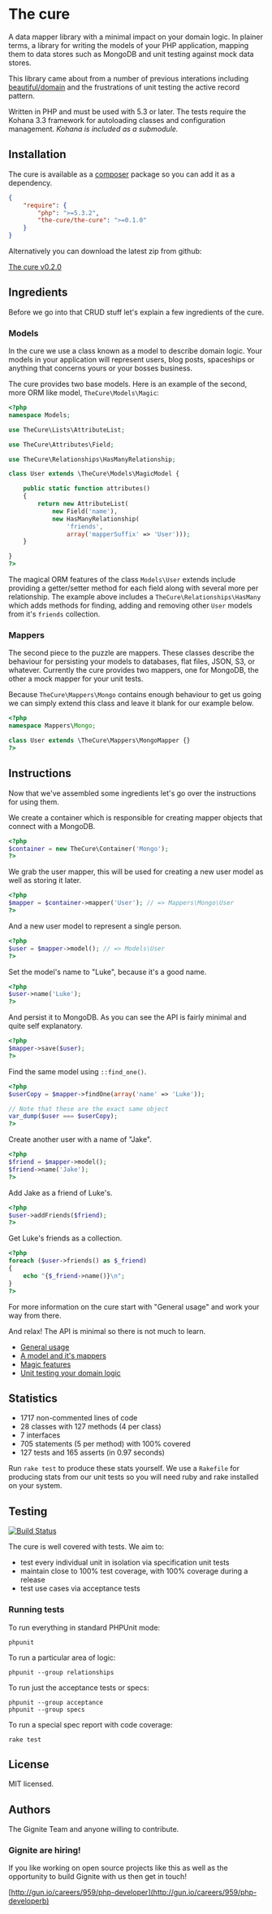 # The cure

A data mapper library with a minimal impact on your domain
logic. In plainer terms, a library for writing the models of
your PHP application, mapping them to data stores such as
MongoDB and unit testing against mock data stores.

This library came about from a number of previous interations
including [beautiful/domain](https://github.com/beautiful/domain)
and the frustrations of unit testing the active record pattern.

Written in PHP and must be used with 5.3 or later. The tests
require the Kohana 3.3 framework for autoloading classes and
configuration management. *Kohana is included as a submodule.*

## Installation

The cure is available as a [composer][composer] package so you
can add it as a dependency.

[composer]: http://getcomposer.com

``` json
{
	"require": {
		"php": ">=5.3.2",
		"the-cure/the-cure": ">=0.1.0"
	}
}
```

Alternatively you can download the latest zip from github:

[The cure v0.2.0](https://github.com/Gignite/the-cure/zipball/v0.2.0)

## Ingredients

Before we go into that CRUD stuff let's explain a few
ingredients of the cure.

### Models

In the cure we use a class known as a model to describe domain
logic. Your models in your application will represent users,
blog posts, spaceships or anything that concerns yours or your
bosses business. 

The cure provides two base models. Here is an example of the
second, more ORM like model, `TheCure\Models\Magic`:

``` php
<?php
namespace Models;

use TheCure\Lists\AttributeList;

use TheCure\Attributes\Field;

use TheCure\Relationships\HasManyRelationship;

class User extends \TheCure\Models\MagicModel {

	public static function attributes()
	{
		return new AttributeList(
			new Field('name'),
			new HasManyRelationship(
				'friends',
				array('mapperSuffix' => 'User')));
	}

}
?>
```

The magical ORM features of the class `Models\User` extends
include providing a getter/setter method for each field along
with several more per relationship. The example above includes
a `TheCure\Relationships\HasMany` which adds methods for
finding, adding and removing other `User` models from it's
`friends` collection.

### Mappers

The second piece to the puzzle are mappers. These classes
describe the behaviour for persisting your models to
databases, flat files, JSON, S3, or whatever. Currently the
cure provides two mappers, one for MongoDB, the other a mock
mapper for your unit tests.

Because `TheCure\Mappers\Mongo` contains enough behaviour to
get us going we can simply extend this class and leave it
blank for our example below.

``` php
<?php
namespace Mappers\Mongo;

class User extends \TheCure\Mappers\MongoMapper {}
?>
```

## Instructions

Now that we've assembled some ingredients let's go over the
instructions for using them.

We create a container which is responsible for creating mapper
objects that connect with a MongoDB.

``` php
<?php
$container = new TheCure\Container('Mongo');
?>
```

We grab the user mapper, this will be used for creating a new
user model as well as storing it later.

``` php
<?php
$mapper = $container->mapper('User'); // => Mappers\Mongo\User
?>
```

And a new user model to represent a single person.

``` php
<?php
$user = $mapper->model(); // => Models\User
?>
```

Set the model's name to "Luke", because it's a good name.

``` php
<?php
$user->name('Luke');
?>
```

And persist it to MongoDB. As you can see the API is fairly
minimal and quite self explanatory.

``` php
<?php
$mapper->save($user);
?>
```

Find the same model using `::find_one()`.

``` php
<?php
$userCopy = $mapper->findOne(array('name' => 'Luke'));

// Note that these are the exact same object
var_dump($user === $userCopy);
?>
```

Create another user with a name of "Jake".

``` php
<?php
$friend = $mapper->model();
$friend->name('Jake');
?>
```

Add Jake as a friend of Luke's.

``` php
<?php
$user->addFriends($friend);
?>
```

Get Luke's friends as a collection.

``` php
<?php
foreach ($user->friends() as $_friend)
{
	echo "{$_friend->name()}\n";
}
?>
```

For more information on the cure start with "General usage"
and work your way from there.

And relax! The API is minimal so there is not much to learn.

 - [General usage](https://github.com/Gignite/the-cure/wiki/General-flow-of-using-the-cure)
 - [A model and it's mappers](https://github.com/Gignite/the-cure/wiki/A-model-and-it's-mappers)
 - [Magic features](https://github.com/Gignite/the-cure/wiki/Magic-features)
 - [Unit testing your domain logic](https://github.com/Gignite/the-cure/wiki/Unit-testing-your-domain-logic)

## Statistics

 - 1717 non-commented lines of code
 - 28 classes with 127 methods (4 per class)
 - 7 interfaces
 - 705 statements (5 per method) with 100% covered
 - 127 tests and 165 asserts (in 0.97 seconds)

Run `rake test` to produce these stats yourself. We use a
`Rakefile` for producing stats from our unit tests so you will
need ruby and rake installed on your system.

## Testing

[![Build Status](https://secure.travis-ci.org/Gignite/the-cure.png?branch=develop)](http://travis-ci.org/Gignite/the-cure)

The cure is well covered with tests. We aim to:

 - test every individual unit in isolation via specification
   unit tests
 - maintain close to 100% test coverage, with 100% coverage
   during a release
 - test use cases via acceptance tests

### Running tests

To run everything in standard PHPUnit mode:

	phpunit

To run a particular area of logic:

	phpunit --group relationships

To run just the acceptance tests or specs:

	phpunit --group acceptance
	phpunit --group specs

To run a special spec report with code coverage:

	rake test

## License

MIT licensed.

## Authors

The Gignite Team and anyone willing to contribute.

### Gignite are hiring!

If you like working on open source projects like this as well
as the opportunity to build Gignite with us then get in touch!

[http://gun.io/careers/959/php-developer](http://gun.io/careers/959/php-developerb)
